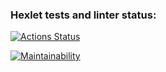 ### Hexlet tests and linter status:
[![Actions Status](https://github.com/evg671ZXC/python-project-49/actions/workflows/hexlet-check.yml/badge.svg)](https://github.com/evg671ZXC/python-project-49/actions)

[![Maintainability](https://api.codeclimate.com/v1/badges/5d6233e935c3dad8a66e/maintainability)](https://codeclimate.com/github/evg671ZXC/python-project-49/maintainability)